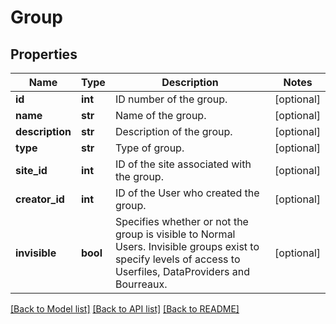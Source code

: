 # Group

## Properties
Name | Type | Description | Notes
------------ | ------------- | ------------- | -------------
**id** | **int** | ID number of the group. | [optional] 
**name** | **str** | Name of the group. | [optional] 
**description** | **str** | Description of the group. | [optional] 
**type** | **str** | Type of group. | [optional] 
**site_id** | **int** | ID of the site associated with the group. | [optional] 
**creator_id** | **int** | ID of the User who created the group.  | [optional] 
**invisible** | **bool** | Specifies whether or not the group is visible to Normal Users. Invisible groups exist to specify levels of access to Userfiles, DataProviders and Bourreaux.  | [optional] 

[[Back to Model list]](../README.md#documentation-for-models) [[Back to API list]](../README.md#documentation-for-api-endpoints) [[Back to README]](../README.md)



